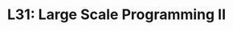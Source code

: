---
title: "L31: Large Scale Programming II"
bookHidden: false
marp: true
header: 'CS0.101 Computer Programming (Monsoon 24)'
revealjs_config:
  slideNumber: true
---